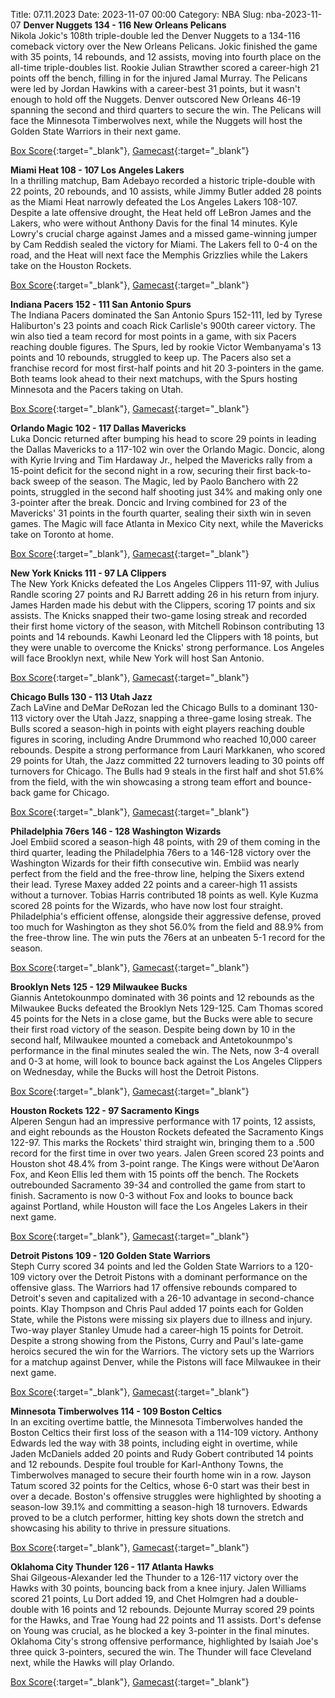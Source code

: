 Title: 07.11.2023
Date: 2023-11-07 00:00
Category: NBA 
Slug: nba-2023-11-07 
**Denver Nuggets 134 - 116 New Orleans Pelicans**  
Nikola Jokic's 108th triple-double led the Denver Nuggets to a 134-116 comeback victory over the New Orleans Pelicans. Jokic finished the game with 35 points, 14 rebounds, and 12 assists, moving into fourth place on the all-time triple-doubles list. Rookie Julian Strawther scored a career-high 21 points off the bench, filling in for the injured Jamal Murray. The Pelicans were led by Jordan Hawkins with a career-best 31 points, but it wasn't enough to hold off the Nuggets. Denver outscored New Orleans 46-19 spanning the second and third quarters to secure the win. The Pelicans will face the Minnesota Timberwolves next, while the Nuggets will host the Golden State Warriors in their next game. 

[Box Score](https://www.nba.com/game/nop-vs-den-0022300156/box-score){:target="_blank"}, [Gamecast](https://www.nba.com/game/nop-vs-den-0022300156){:target="_blank"}<br>

**Miami Heat 108 - 107 Los Angeles Lakers**  
In a thrilling matchup, Bam Adebayo recorded a historic triple-double with 22 points, 20 rebounds, and 10 assists, while Jimmy Butler added 28 points as the Miami Heat narrowly defeated the Los Angeles Lakers 108-107. Despite a late offensive drought, the Heat held off LeBron James and the Lakers, who were without Anthony Davis for the final 14 minutes. Kyle Lowry's crucial charge against James and a missed game-winning jumper by Cam Reddish sealed the victory for Miami. The Lakers fell to 0-4 on the road, and the Heat will next face the Memphis Grizzlies while the Lakers take on the Houston Rockets. 

[Box Score](https://www.nba.com/game/lal-vs-mia-0022300150/box-score){:target="_blank"}, [Gamecast](https://www.nba.com/game/lal-vs-mia-0022300150){:target="_blank"}<br>

**Indiana Pacers 152 - 111 San Antonio Spurs**  
The Indiana Pacers dominated the San Antonio Spurs 152-111, led by Tyrese Haliburton's 23 points and coach Rick Carlisle's 900th career victory. The win also tied a team record for most points in a game, with six Pacers reaching double figures. The Spurs, led by rookie Victor Wembanyama's 13 points and 10 rebounds, struggled to keep up. The Pacers also set a franchise record for most first-half points and hit 20 3-pointers in the game. Both teams look ahead to their next matchups, with the Spurs hosting Minnesota and the Pacers taking on Utah. 

[Box Score](https://www.nba.com/game/sas-vs-ind-0022300146/box-score){:target="_blank"}, [Gamecast](https://www.nba.com/game/sas-vs-ind-0022300146){:target="_blank"}<br>

**Orlando Magic 102 - 117 Dallas Mavericks**  
Luka Doncic returned after bumping his head to score 29 points in leading the Dallas Mavericks to a 117-102 win over the Orlando Magic. Doncic, along with Kyrie Irving and Tim Hardaway Jr., helped the Mavericks rally from a 15-point deficit for the second night in a row, securing their first back-to-back sweep of the season. The Magic, led by Paolo Banchero with 22 points, struggled in the second half shooting just 34% and making only one 3-pointer after the break. Doncic and Irving combined for 23 of the Mavericks' 31 points in the fourth quarter, sealing their sixth win in seven games. The Magic will face Atlanta in Mexico City next, while the Mavericks take on Toronto at home. 

[Box Score](https://www.nba.com/game/dal-vs-orl-0022300147/box-score){:target="_blank"}, [Gamecast](https://www.nba.com/game/dal-vs-orl-0022300147){:target="_blank"}<br>

**New York Knicks 111 - 97 LA Clippers**  
The New York Knicks defeated the Los Angeles Clippers 111-97, with Julius Randle scoring 27 points and RJ Barrett adding 26 in his return from injury. James Harden made his debut with the Clippers, scoring 17 points and six assists. The Knicks snapped their two-game losing streak and recorded their first home victory of the season, with Mitchell Robinson contributing 13 points and 14 rebounds. Kawhi Leonard led the Clippers with 18 points, but they were unable to overcome the Knicks' strong performance. Los Angeles will face Brooklyn next, while New York will host San Antonio. 

[Box Score](https://www.nba.com/game/lac-vs-nyk-0022300151/box-score){:target="_blank"}, [Gamecast](https://www.nba.com/game/lac-vs-nyk-0022300151){:target="_blank"}<br>

**Chicago Bulls 130 - 113 Utah Jazz**  
Zach LaVine and DeMar DeRozan led the Chicago Bulls to a dominant 130-113 victory over the Utah Jazz, snapping a three-game losing streak. The Bulls scored a season-high in points with eight players reaching double figures in scoring, including Andre Drummond who reached 10,000 career rebounds. Despite a strong performance from Lauri Markkanen, who scored 29 points for Utah, the Jazz committed 22 turnovers leading to 30 points off turnovers for Chicago. The Bulls had 9 steals in the first half and shot 51.6% from the field, with the win showcasing a strong team effort and bounce-back game for Chicago. 

[Box Score](https://www.nba.com/game/uta-vs-chi-0022300152/box-score){:target="_blank"}, [Gamecast](https://www.nba.com/game/uta-vs-chi-0022300152){:target="_blank"}<br>

**Philadelphia 76ers 146 - 128 Washington Wizards**  
Joel Embiid scored a season-high 48 points, with 29 of them coming in the third quarter, leading the Philadelphia 76ers to a 146-128 victory over the Washington Wizards for their fifth consecutive win. Embiid was nearly perfect from the field and the free-throw line, helping the Sixers extend their lead. Tyrese Maxey added 22 points and a career-high 11 assists without a turnover. Tobias Harris contributed 18 points as well. Kyle Kuzma scored 28 points for the Wizards, who have now lost four straight. Philadelphia's efficient offense, alongside their aggressive defense, proved too much for Washington as they shot 56.0% from the field and 88.9% from the free-throw line. The win puts the 76ers at an unbeaten 5-1 record for the season. 

[Box Score](https://www.nba.com/game/was-vs-phi-0022300148/box-score){:target="_blank"}, [Gamecast](https://www.nba.com/game/was-vs-phi-0022300148){:target="_blank"}<br>

**Brooklyn Nets 125 - 129 Milwaukee Bucks**  
Giannis Antetokounmpo dominated with 36 points and 12 rebounds as the Milwaukee Bucks defeated the Brooklyn Nets 129-125. Cam Thomas scored 45 points for the Nets in a close game, but the Bucks were able to secure their first road victory of the season. Despite being down by 10 in the second half, Milwaukee mounted a comeback and Antetokounmpo's performance in the final minutes sealed the win. The Nets, now 3-4 overall and 0-3 at home, will look to bounce back against the Los Angeles Clippers on Wednesday, while the Bucks will host the Detroit Pistons. 

[Box Score](https://www.nba.com/game/mil-vs-bkn-0022300149/box-score){:target="_blank"}, [Gamecast](https://www.nba.com/game/mil-vs-bkn-0022300149){:target="_blank"}<br>

**Houston Rockets 122 - 97 Sacramento Kings**  
Alperen Sengun had an impressive performance with 17 points, 12 assists, and eight rebounds as the Houston Rockets defeated the Sacramento Kings 122-97. This marks the Rockets' third straight win, bringing them to a .500 record for the first time in over two years. Jalen Green scored 23 points and Houston shot 48.4% from 3-point range. The Kings were without De'Aaron Fox, and Keon Ellis led them with 15 points off the bench. The Rockets outrebounded Sacramento 39-34 and controlled the game from start to finish. Sacramento is now 0-3 without Fox and looks to bounce back against Portland, while Houston will face the Los Angeles Lakers in their next game. 

[Box Score](https://www.nba.com/game/sac-vs-hou-0022300153/box-score){:target="_blank"}, [Gamecast](https://www.nba.com/game/sac-vs-hou-0022300153){:target="_blank"}<br>

**Detroit Pistons 109 - 120 Golden State Warriors**  
Steph Curry scored 34 points and led the Golden State Warriors to a 120-109 victory over the Detroit Pistons with a dominant performance on the offensive glass. The Warriors had 17 offensive rebounds compared to Detroit's seven and capitalized with a 26-10 advantage in second-chance points. Klay Thompson and Chris Paul added 17 points each for Golden State, while the Pistons were missing six players due to illness and injury. Two-way player Stanley Umude had a career-high 15 points for Detroit. Despite a strong showing from the Pistons, Curry and Paul's late-game heroics secured the win for the Warriors. The victory sets up the Warriors for a matchup against Denver, while the Pistons will face Milwaukee in their next game. 

[Box Score](https://www.nba.com/game/gsw-vs-det-0022300145/box-score){:target="_blank"}, [Gamecast](https://www.nba.com/game/gsw-vs-det-0022300145){:target="_blank"}<br>

**Minnesota Timberwolves 114 - 109 Boston Celtics**  
In an exciting overtime battle, the Minnesota Timberwolves handed the Boston Celtics their first loss of the season with a 114-109 victory. Anthony Edwards led the way with 38 points, including eight in overtime, while Jaden McDaniels added 20 points and Rudy Gobert contributed 14 points and 12 rebounds. Despite foul trouble for Karl-Anthony Towns, the Timberwolves managed to secure their fourth home win in a row. Jayson Tatum scored 32 points for the Celtics, whose 6-0 start was their best in over a decade. Boston's offensive struggles were highlighted by shooting a season-low 39.1% and committing a season-high 18 turnovers. Edwards proved to be a clutch performer, hitting key shots down the stretch and showcasing his ability to thrive in pressure situations. 

[Box Score](https://www.nba.com/game/bos-vs-min-0022300154/box-score){:target="_blank"}, [Gamecast](https://www.nba.com/game/bos-vs-min-0022300154){:target="_blank"}<br>

**Oklahoma City Thunder 126 - 117 Atlanta Hawks**  
Shai Gilgeous-Alexander led the Thunder to a 126-117 victory over the Hawks with 30 points, bouncing back from a knee injury. Jalen Williams scored 21 points, Lu Dort added 19, and Chet Holmgren had a double-double with 16 points and 12 rebounds. Dejounte Murray scored 29 points for the Hawks, and Trae Young had 22 points and 11 assists. Dort's defense on Young was crucial, as he blocked a key 3-pointer in the final minutes. Oklahoma City's strong offensive performance, highlighted by Isaiah Joe's three quick 3-pointers, secured the win. The Thunder will face Cleveland next, while the Hawks will play Orlando. 

[Box Score](https://www.nba.com/game/atl-vs-okc-0022300155/box-score){:target="_blank"}, [Gamecast](https://www.nba.com/game/atl-vs-okc-0022300155){:target="_blank"}<br>

